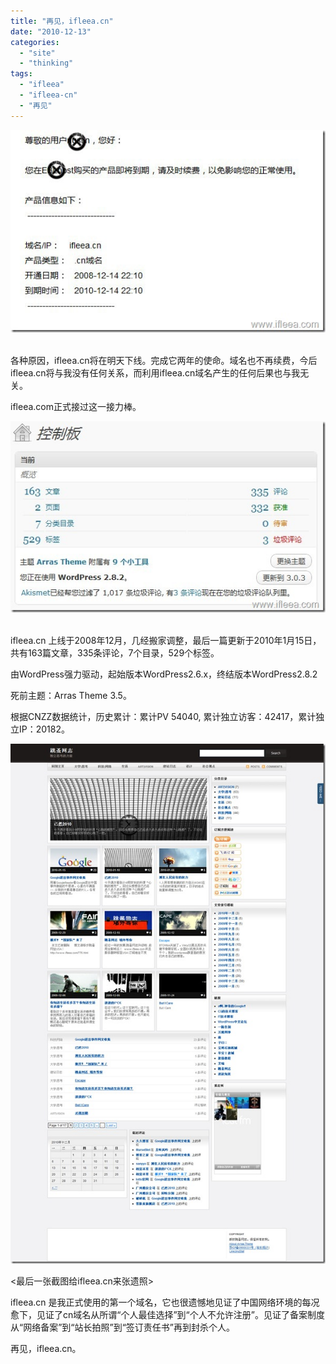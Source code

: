 ```yaml
---
title: "再见，ifleea.cn"
date: "2010-12-13"
categories: 
  - "site"
  - "thinking"
tags: 
  - "ifleea"
  - "ifleea-cn"
  - "再见"
---
```


[![ifleea.cn](images/11.jpg "ifleea.cn")](http://www.ifleea.com/939.html) 

各种原因，ifleea.cn将在明天下线。完成它两年的使命。域名也不再续费，今后ifleea.cn将与我没有任何关系，而利用ifleea.cn域名产生的任何后果也与我无关。

ifleea.com正式接过这一接力棒。

[![overview](images/overview1.jpg "overview")](http://www.ifleea.com/939.html) 

ifleea.cn 上线于2008年12月，几经搬家调整，最后一篇更新于2010年1月15日，共有163篇文章，335条评论，7个目录，529个标签。

由WordPress强力驱动，起始版本WordPress2.6.x，终结版本WordPress2.8.2

死前主题：Arras Theme 3.5。

根据CNZZ数据统计，历史累计：累计PV 54040, 累计独立访客：42417，累计独立IP：20182。

[![ifleea.cn](images/ifleea1.jpg "ifleea.cn")](http://www.ifleea.com/939.html)

<最后一张截图给ifleea.cn来张遗照>

ifleea.cn 是我正式使用的第一个域名，它也很遗憾地见证了中国网络环境的每况愈下，见证了cn域名从所谓“个人最佳选择”到“个人不允许注册”。见证了备案制度从“网络备案”到“站长拍照”到“签订责任书”再到封杀个人。

再见，ifleea.cn。
